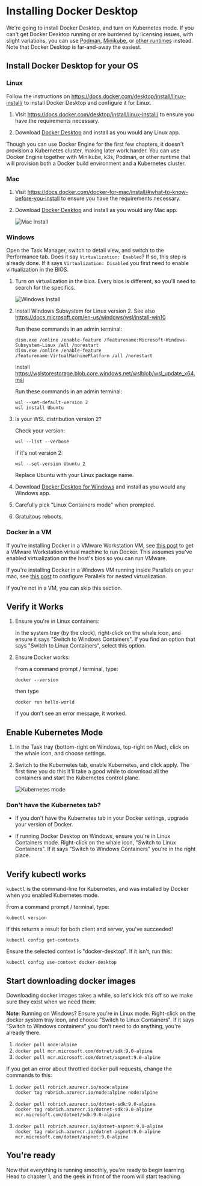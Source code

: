 Installing Docker Desktop
=========================

We're going to install Docker Desktop, and turn on Kubernetes mode.  If you can't get Docker Desktop running or are burdened by licensing issues, with slight variations, you can use [Podman](Podman.md), [Minikube](Minikube.md), or [other runtimes](Other-runtimes.md) instead.  Note that Docker Desktop is far-and-away the easiest.


Install Docker Desktop for your OS
----------------------------------

### Linux

Follow the instructions on https://docs.docker.com/desktop/install/linux-install/ to install Docker Desktop and configure it for Linux.

1. Visit https://docs.docker.com/desktop/install/linux-install/ to ensure you have the requirements necessary.

2. Download [Docker Desktop](https://www.docker.com/products/docker-desktop/) and install as you would any Linux app.

Though you can use Docker Engine for the first few chapters, it doesn't provision a Kubernetes cluster, making later work harder.  You can use Docker Engine together with Minikube, k3s, Podman, or other runtime that will provision both a Docker build environment and a Kubernetes cluster.


### Mac

1. Visit https://docs.docker.com/docker-for-mac/install/#what-to-know-before-you-install to ensure you have the requirements necessary.

2. Download [Docker Desktop](https://www.docker.com/products/docker-desktop/) and install as you would any Mac app.

   ![Mac Install](mac.png)


### Windows

Open the Task Manager, switch to detail view, and switch to the Performance tab. Does it say `Virtualization: Enabled`? If so, this step is already done. If it says `Virtualization: Disabled` you first need to enable virtualization in the BIOS.

1. Turn on virtualization in the bios.  Every bios is different, so you'll need to search for the specifics.

   ![Windows Install](windows.gif)

2. Install Windows Subsystem for Linux version 2.  See also https://docs.microsoft.com/en-us/windows/wsl/install-win10

   Run these commands in an admin terminal:

   ```
   dism.exe /online /enable-feature /featurename:Microsoft-Windows-Subsystem-Linux /all /norestart
   dism.exe /online /enable-feature /featurename:VirtualMachinePlatform /all /norestart
   ```

   Install https://wslstorestorage.blob.core.windows.net/wslblob/wsl_update_x64.msi

   Run these commands in an admin terminal:

   ```
   wsl --set-default-version 2
   wsl install Ubuntu
   ```

3. Is your WSL distribution version 2?

   Check your version:

   ```
   wsl --list --verbose
   ```

   If it's not version 2:

   ```
   wsl --set-version Ubuntu 2
   ```

   Replace Ubuntu with your Linux package name.

4. Download [Docker Desktop for Windows](https://www.docker.com/products/docker-desktop/) and install as you would any Windows app.

5. Carefully pick "Linux Containers mode" when prompted.

6. Gratuitous reboots.


### Docker in a VM

If you're installing Docker in a VMware Workstation VM, see [this post](https://communities.vmware.com/thread/498837) to get a VMware Workstation virtual machine to run Docker.  This assumes you've enabled virtualization on the host's bios so you can run VMware.

If you're installing Docker in a Windows VM running inside Parallels on your mac, see [this post](http://tattoocoder.com/configure-docker-for-windows-under-parallels/) to configure Parallels for nested virtualization.

If you're not in a VM, you can skip this section.


Verify it Works
---------------

1. Ensure you're in Linux containers:

   In the system tray (by the clock), right-click on the whale icon, and ensure it says "Switch to Windows Containers".  If you find an option that says "Switch to Linux Containers", select this option.

2. Ensure Docker works:

   From a command prompt / terminal, type:

   ```
   docker --version
   ```

   then type

   ```
   docker run hello-world
   ```

   If you don't see an error message, it worked.


Enable Kubernetes Mode
-----------------

1. In the Task tray (bottom-right on Windows, top-right on Mac), click on the whale icon, and choose settings.

2. Switch to the Kubernetes tab, enable Kubernetes, and click apply.  The first time you do this it'll take a good while to download all the containers and start the Kubernetes control plane.

   ![Kubernetes mode](kubernetes-mode.png)

### **Don't have the Kubernetes tab?**

- If you don't have the Kubernetes tab in your Docker settings, upgrade your version of Docker.

- If running Docker Desktop on Windows, ensure you're in Linux Containers mode. Right-click on the whale icon, "Switch to Linux Containers".  If it says "Switch to Windows Containers" you're in the right place.


Verify kubectl works
--------------------

`kubectl` is the command-line for Kubernetes, and was installed by Docker when you enabled Kubernetes mode.

From a command prompt / terminal, type:

```
kubectl version
```

If this returns a result for both client and server, you've succeeded!

```
kubectl config get-contexts
```

Ensure the selected context is "docker-desktop".  If it isn't, run this:

```
kubectl config use-context docker-desktop
```


Start downloading docker images
-------------------------------

Downloading docker images takes a while, so let's kick this off so we make sure they exist when we need them:

**Note**: Running on Windows?  Ensure you're in Linux mode.  Right-click on the docker system tray icon, and choose "Switch to Linux Containers".  If it says "Switch to Windows containers" you don't need to do anything, you're already there.

1. `docker pull node:alpine`
2. `docker pull mcr.microsoft.com/dotnet/sdk:9.0-alpine`
3. `docker pull mcr.microsoft.com/dotnet/aspnet:9.0-alpine`

If you get an error about throttled docker pull requests, change the commands to this:

1. ```
   docker pull robrich.azurecr.io/node:alpine
   docker tag robrich.azurecr.io/node:alpine node:alpine
   ```
2. ```
   docker pull robrich.azurecr.io/dotnet-sdk:9.0-alpine
   docker tag robrich.azurecr.io/dotnet-sdk:9.0-alpine mcr.microsoft.com/dotnet/sdk:9.0-alpine
   ```
3. ```
   docker pull robrich.azurecr.io/dotnet-aspnet:9.0-alpine
   docker tag robrich.azurecr.io/dotnet-aspnet:9.0-alpine mcr.microsoft.com/dotnet/aspnet:9.0-alpine
   ```

You're ready
------------

Now that everything is running smoothly, you're ready to begin learning.  Head to chapter 1, and the geek in front of the room will start teaching.

